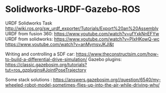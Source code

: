 # Solidworks-URDF-Gazebo-ROS
URDF Solidworks Task
http://wiki.ros.org/sw_urdf_exporter/Tutorials/Export%20an%20Assembly
URDF from fusion 360: https://www.youtube.com/watch?v=ufYxkNnEFYw
URDF from solidworks: https://www.youtube.com/watch?v=PIxHKowQ-wc
https://www.youtube.com/watch?v=anMymsvJKJI&t

Writing and controlling a SDF car: https://www.theconstructsim.com/how-to-build-a-differential-drive-simulation/
Gazebo plugins: https://classic.gazebosim.org/tutorials?tut=ros_gzplugins#JointPoseTrajectory

Some stack solutions : https://answers.gazebosim.org//question/6540/my-wheeled-robot-model-sometimes-flies-up-into-the-air-while-driving-why/
